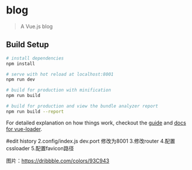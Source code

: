 # blog

> A Vue.js blog

## Build Setup

``` bash
# install dependencies
npm install

# serve with hot reload at localhost:8001
npm run dev

# build for production with minification
npm run build

# build for production and view the bundle analyzer report
npm run build --report
```

For detailed explanation on how things work, checkout the [guide](http://vuejs-templates.github.io/webpack/) and [docs for vue-loader](http://vuejs.github.io/vue-loader).

#edit history
2.config/index.js dev.port 修改为8001
3.修改router
4.配置cssloader
5.配置favicon路径

图片：https://dribbble.com/colors/93C943
